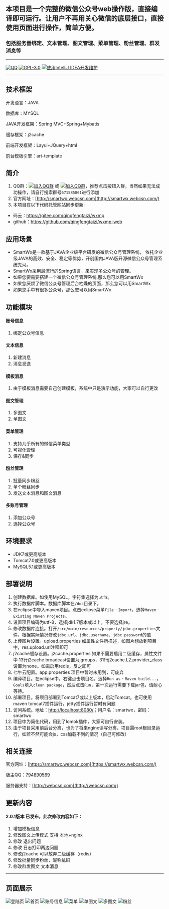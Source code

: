 ## 本项目是一个完整的微信公众号web操作版，直接编译即可运行。让用户不再用关心微信的底层接口，直接使用页面进行操作，简单方便。
### 包括服务器绑定、文本管理、图文管理、菜单管理、粉丝管理、群发消息等
---------------------------------
[![QQ](https://img.shields.io/badge/chat-on%20QQ-ff69b4.svg?style=flat-square)](https://jq.qq.com/?_wv=1027&k=5bGtRX8)
[![GPL-3.0](https://img.shields.io/cran/l/devtools.svg)](https://gitee.com/qingfengtaizi/wxmp/blob/master/LICENSE)
[![使用IntelliJ IDEA开发维护](https://img.shields.io/badge/IntelliJ%20IDEA-提供支持-blue.svg)](https://www.jetbrains.com/idea/)

---------------------------------

##  技术框架

开发语言：JAVA

数据库：MYSQL

JAVA开发框架：Spring MVC+Spring+Mybatis

缓存框架：j2cache

前端开发框架：Layui+JQuery+html

前台模板引擎：art-template

## 简介
1. QQ群：[![加入QQ群](https://img.shields.io/badge/QQ群-671585861-blue.svg)](http://shang.qq.com/wpa/qunwpa?idkey=b7f4442a2a6b369a55aaa549bc0fbf14c478543d6a9c8f74eafca0378fcfcf40) 或 [![加入QQ群](https://img.shields.io/badge/QQ群-671585861-blue.svg)](https://jq.qq.com/?_wv=1027&k=5bGtRX8)，推荐点击按钮入群，当然如果无法成功操作，请自行搜索群号`671585861`进行添加
1. 官方网址：[http://smartwx.webcsn.com](http://smartwx.webcsn.com/)
1. 本项目在以下代码托管网站同步更新:
* 码云：https://gitee.com/qingfengtaizi/wxmp
* github：https://github.com/qingfengtaizi/wxmp-web


## 应用场景
- SmartWx是一款基于JAVA企业级平台研发的微信公众号管理系统， 依托企业级JAVA的高效、安全、稳定等优势，开创国内JAVA版开源微信公众号管理系统先河。
- SmartWx采用最流行的Spring语言，来实现多公众号的管理。
- 如果您要需要搭建一个微信公众号管理系统,那么您可以用SmartWx
- 如果您厌烦了微信公众号管理后台枯燥的页面，那么您可以用SmartWx
- 如果您手中有很多公众号，那么您可以用SmartWx

## 功能模块
 #### 账号信息
1. 绑定公众号信息

 #### 文本信息
1. 新建消息
2. 消息发送

 #### 模板消息
1. 由于模板消息需要自己创建模板，系统中只是演示功能，大家可以自行更改

 #### 图文管理
1. 多图文
2. 单图文

 #### 菜单管理
1. 支持几乎所有的微信菜单类型
2. 可视化管理
3. 保存&同步

 #### 粉丝管理
1. 批量同步粉丝
2. 单个粉丝同步
3. 发送文本消息和图文消息

 #### 多账号管理
1. 添加公众号
2. 选择公众号

 ## 环境要求

- JDK7或更高版本
- Tomcat7.0或更高版本
- MySQL5.1或更高版本

 ## 部署说明

1. 创建数据库。如使用MySQL，字符集选择为`utf8`。
1. 执行数据库脚本。数据库脚本在`/doc`目录下。
1. 在eclipse中导入maven项目。点击eclipse菜单`File` - `Import`，选择`Maven` - `Existing Maven Projects`。
1. 设置项目编码为utf-8，选择jdk1.7版本或以上，不要选择jre。
1. 修改数据库连接。打开`/src/main/resources/property/jdbc.properties`文件，根据实际情况修改`jdbc.url`、`jdbc.username`、`jdbc.password`的值
1. 上传图片设置。upload.properties 如属性文件所描述，如图片想放到项目中，res.upload.url注释即可
1. j2cache缓存设置。j2cache.properties 如果不需要启用二级缓存，属性文件中 13行j2cache.broadcast设置为jgroups，31行j2cache.L2.provider_class设置为none。如需启用redis，反之即可
1. 七牛云配置。app.properties 项目中暂时未用到，可废弃
1. 编译项目。在eclipse中，右键点击项目名，选择`Run as` - `Maven build...`，`Goals`填入`clean package`，然后点击`Run`，第一次运行需要下载jar包，请耐心等待。
1. 部署项目。将项目部署到Tomcat7或以上版本，启动Tomcat。也可使用maven tomcat7插件运行，jetty插件运行暂时有问题
1. 访问系统。地址：[http://localhost:8080/](http://localhost:8080/)；用户名：smartwx，密码：smartwx
1. 项目中为简化代码，用到了lomok插件，大家可自行安装。
1. 由于项目采用前后台分离，也为了将来nginx读写分离，项目需root根目录运行，如若不然可能会js，css加载不到的情况（自己可修改）

 ## 相关连接
官方网址：[https://smartwx.webcsn.com](https://smartwx.webcsn.com/)

版主QQ：[794890569](http://wpa.qq.com/msgrd?v=3&uin=794890569&site=qq&menu=yes/)

服务器支持：[http://webcsn.com](http://webcsn.com/)

 ## 更新内容
 #### 2.0.1版本 已发布，此次修改内容如下：
1. 增加模板信息
1. 修改图文上传模式 支持 本地+nginx
1. 修改 退出问题
1. 修改 日志打印两边问题
1. 修改j2cache 可以放弃二级缓存（redis）
1. 修改批量同步粉丝，昵称乱码
1. 修改群发图文 文本消息

---------------------------------
## 页面展示

![登陆页](https://gitee.com/uploads/images/2018/0416/121618_e13f2f9a_1256378.png "登陆页.png")
![首页](https://gitee.com/uploads/images/2018/0416/121734_4481f09b_1256378.png "首页.png")
![账号信息](https://gitee.com/uploads/images/2018/0416/121832_438ad9c0_1256378.png "账号信息.png")
![菜单](https://gitee.com/uploads/images/2018/0416/121900_097ad23f_1256378.png "菜单.png")
![单图文](https://gitee.com/uploads/images/2018/0416/121924_d1f66f51_1256378.png "单图文.png")
![多图文](https://gitee.com/uploads/images/2018/0416/121955_118b9807_1256378.png "多图文.png")
![粉丝](https://gitee.com/uploads/images/2018/0416/122033_0ba4b847_1256378.png "粉丝.png")